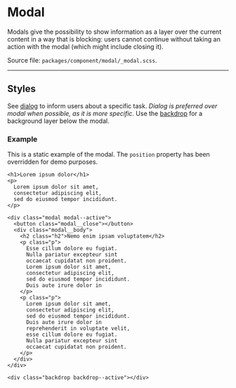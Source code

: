 # Modal
Modals give the possibility to show information as a layer over the current content in a way that is blocking: users cannot continue without taking an action with the modal (which might include closing it).

Source file: `packages/component/modal/_modal.scss`.

---

## Styles
See [dialog](/component/dialog) to inform users about a specific task. _Dialog is preferred over modal when possible, as it is more specific._ Use the [backdrop](/layout/backdrop) for a background layer below the modal.

### Example
This is a static example of the modal. The `position` property has been overridden for demo purposes.

```html*example="modal"
<h1>Lorem ipsum dolor</h1>
<p>
  Lorem ipsum dolor sit amet, 
  consectetur adipiscing elit, 
  sed do eiusmod tempor incididunt.
</p>

<div class="modal modal--active">
  <button class="modal__close"></button>
  <div class="modal__body">
    <h2 class="h2">Nemo enim ipsam voluptatem</h2>
    <p class="p">
      Esse cillum dolore eu fugiat. 
      Nulla pariatur excepteur sint 
      occaecat cupidatat non proident.      
      Lorem ipsum dolor sit amet, 
      consectetur adipiscing elit, 
      sed do eiusmod tempor incididunt.
      Duis aute irure dolor in 
    </p>      
    <p class="p">
      Lorem ipsum dolor sit amet, 
      consectetur adipiscing elit, 
      sed do eiusmod tempor incididunt.
      Duis aute irure dolor in 
      reprehenderit in voluptate velit, 
      esse cillum dolore eu fugiat. 
      Nulla pariatur excepteur sint 
      occaecat cupidatat non proident.      
    </p>   
  </div>
</div>

<div class="backdrop backdrop--active"></div>
```
